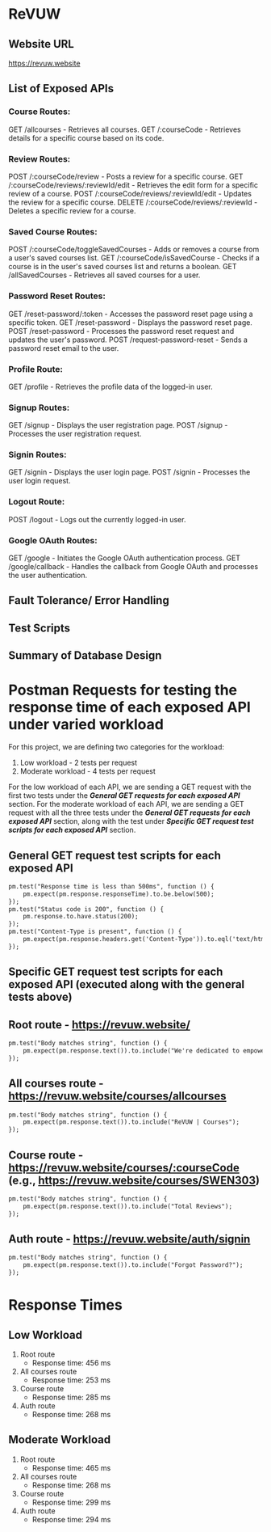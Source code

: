 # ReVUW
## Website URL
https://revuw.website

## List of Exposed APIs
### Course Routes:
GET /allcourses - Retrieves all courses.
GET /:courseCode - Retrieves details for a specific course based on its code.

### Review Routes:
POST /:courseCode/review - Posts a review for a specific course. 
GET /:courseCode/reviews/:reviewId/edit - Retrieves the edit form for a specific review of a course.
POST /:courseCode/reviews/:reviewId/edit - Updates the review for a specific course.
DELETE /:courseCode/reviews/:reviewId - Deletes a specific review for a course.

### Saved Course Routes:
POST /:courseCode/toggleSavedCourses - Adds or removes a course from a user's saved courses list.
GET /:courseCode/isSavedCourse - Checks if a course is in the user's saved courses list and returns a boolean.
GET /allSavedCourses - Retrieves all saved courses for a user.

### Password Reset Routes:
GET /reset-password/:token - Accesses the password reset page using a specific token.
GET /reset-password - Displays the password reset page.
POST /reset-password - Processes the password reset request and updates the user's password.
POST /request-password-reset - Sends a password reset email to the user.

### Profile Route:
GET /profile - Retrieves the profile data of the logged-in user.

### Signup Routes:
GET /signup - Displays the user registration page.
POST /signup - Processes the user registration request.

### Signin Routes:
GET /signin - Displays the user login page.
POST /signin - Processes the user login request.

### Logout Route:
POST /logout - Logs out the currently logged-in user.

### Google OAuth Routes:
GET /google - Initiates the Google OAuth authentication process.
GET /google/callback - Handles the callback from Google OAuth and processes the user authentication.

## Fault Tolerance/ Error Handling

## Test Scripts

## Summary of Database Design

# Postman Requests for testing the response time of each exposed API under varied workload
For this project, we are defining two categories for the workload:
1. Low workload - 2 tests per request
2. Moderate workload - 4 tests per request

For the low workload of each API, we are sending a GET request with the first two tests under the ***General GET requests for each exposed API*** section.
For the moderate workload of each API, we are sending a GET request with all the three tests under the ***General GET requests for each exposed API*** section, along with the test under ***Specific GET request test scripts for each exposed API*** section. 

## General GET request test scripts for each exposed API
```txt
pm.test("Response time is less than 500ms", function () {
    pm.expect(pm.response.responseTime).to.be.below(500);
});
pm.test("Status code is 200", function () {
    pm.response.to.have.status(200);
});
pm.test("Content-Type is present", function () {
    pm.expect(pm.response.headers.get('Content-Type')).to.eql('text/html; charset=utf-8');
});
```

## Specific GET request test scripts for each exposed API (executed along with the general tests above)
## Root route - https://revuw.website/
```txt
pm.test("Body matches string", function () {
    pm.expect(pm.response.text()).to.include("We're dedicated to empowering students");
});
```

## All courses route - https://revuw.website/courses/allcourses
```txt
pm.test("Body matches string", function () {
    pm.expect(pm.response.text()).to.include("ReVUW | Courses");
});
```
## Course route - https://revuw.website/courses/:courseCode (e.g., https://revuw.website/courses/SWEN303)
```txt
pm.test("Body matches string", function () {
    pm.expect(pm.response.text()).to.include("Total Reviews");
});
```

## Auth route - https://revuw.website/auth/signin
```txt 
pm.test("Body matches string", function () {
    pm.expect(pm.response.text()).to.include("Forgot Password?");
});
```
# Response Times

## Low Workload
1. Root route
    - Response time:  456 ms
1. All courses route
    - Response time:  253 ms
1. Course route
    - Response time:  285 ms
1. Auth route
    - Response time:  268 ms

## Moderate Workload
1. Root route
    - Response time:  465 ms
1. All courses route
    - Response time:  268 ms
1. Course route
    - Response time:  299 ms
1. Auth route
    - Response time:  294 ms
